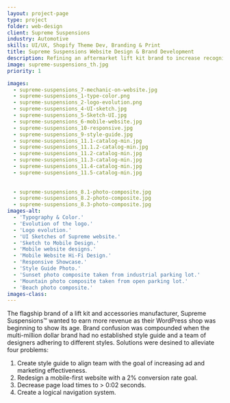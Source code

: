 ```yaml
---
layout: project-page
type: project
folder: web-design
client: Supreme Suspensions
industry: Automotive
skills: UI/UX, Shopify Theme Dev, Branding & Print
title: Supreme Suspensions Website Design & Brand Development
description: Refining an aftermarket lift kit brand to increase recognition alongside a custom-built website to improve conversion rates.
image: supreme-suspensions_th.jpg
priority: 1

images: 
  - supreme-suspensions_7-mechanic-on-website.jpg
  - supreme-suspensions_1-type-color.png
  - supreme-suspensions_2-logo-evolution.png
  - supreme-suspensions_4-UI-sketch.jpg
  - supreme-suspensions_5-Sketch-UI.jpg
  - supreme-suspensions_6-mobile-website.jpg
  - supreme-suspensions_10-responsive.jpg
  - supreme-suspensions_9-style-guide.jpg
  - supreme-suspensions_11.1-catalog-min.jpg
  - supreme-suspensions_11.1.2-catalog-min.jpg
  - supreme-suspensions_11.2-catalog-min.jpg
  - supreme-suspensions_11.3-catalog-min.jpg
  - supreme-suspensions_11.4-catalog-min.jpg
  - supreme-suspensions_11.5-catalog-min.jpg
  
  
  - supreme-suspensions_8.1-photo-composite.jpg
  - supreme-suspensions_8.2-photo-composite.jpg
  - supreme-suspensions_8.3-photo-composite.jpg
images-alt:
  - 'Typography & Color.'
  - 'Evolution of the logo.'
  - 'Logo evolution.'
  - 'UI Sketches of Supreme website.'
  - 'Sketch to Mobile Design.'
  - 'Mobile website designs.'
  - 'Mobile Website Hi-Fi Design.'
  - 'Responsive Showcase.'
  - 'Style Guide Photo.'
  - 'Sunset photo composite taken from industrial parking lot.'
  - 'Mountain photo composite taken from open parking lot.'
  - 'Beach photo composite.'
images-class:
---
```


The flagship brand of a lift kit and accessories manufacturer, Supreme Suspensions™ wanted to earn more revenue as their WordPress shop was beginning to show its age. Brand confusion was compounded when the multi-million dollar brand had no established style guide and a team of designers adhering to different styles. Solutions were desined to alleviate four problems:

1. Create style guide to align team with the goal of increasing ad and marketing effectiveness.
2. Redesign a mobile-first website with a 2% conversion rate goal.
3. Decrease page load times to > 0:02 seconds.
4. Create a logical navigation system.